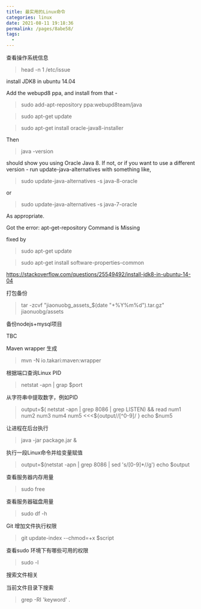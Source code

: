 ```yaml
---
title: 最实用的Linux命令
categories: linux
date: 2021-08-11 19:18:36
permalink: /pages/8abe58/
tags: 
  - 
---
```


查看操作系统信息

> head -n 1 /etc/issue


install JDK8 in ubuntu 14.04

Add the webupd8 ppa, and install from that -

> sudo add-apt-repository ppa:webupd8team/java

> sudo apt-get update

> sudo apt-get install oracle-java8-installer

Then

> java -version


should show you using Oracle Java 8. If not, or if you want to use a different version - run update-java-alternatives with something like,

> sudo update-java-alternatives -s java-8-oracle

or

> sudo update-java-alternatives -s java-7-oracle

As appropriate.

Got the error: apt-get-repository Command is Missing

fixed by

> sudo apt-get update

> sudo apt-get install software-properties-common


https://stackoverflow.com/questions/25549492/install-jdk8-in-ubuntu-14-04

打包备份

> tar -zcvf "jiaonuobg_assets_$(date "+%Y%m%d").tar.gz" jiaonuobg/assets

备份nodejs+mysql项目

TBC

Maven wrapper 生成

> mvn -N io.takari:maven:wrapper


根据端口查询Linux PID

> netstat -apn | grap $port

从字符串中提取数字，例如PID

> output=$( netstat -apn | grep 8086 | grep LISTEN) && read num1 num2 num3 num4 num5  <<<${output//[^0-9]/ } 
> echo $num5

让进程在后台执行

> java -jar package.jar &

执行一段Linux命令并给变量赋值

> output=$(netstat -apn | grep 8086 | sed 's/[0-9]*//g')
> echo $output

查看服务器内存用量

> sudo free

查看服务器磁盘用量

> sudo df -h

Git 增加文件执行权限

> git update-index --chmod=+x $script


查看sudo 环境下有哪些可用的权限

> sudo -l


搜索文件相关

当前文件目录下搜索

> grep -RI 'keyword'  .  

